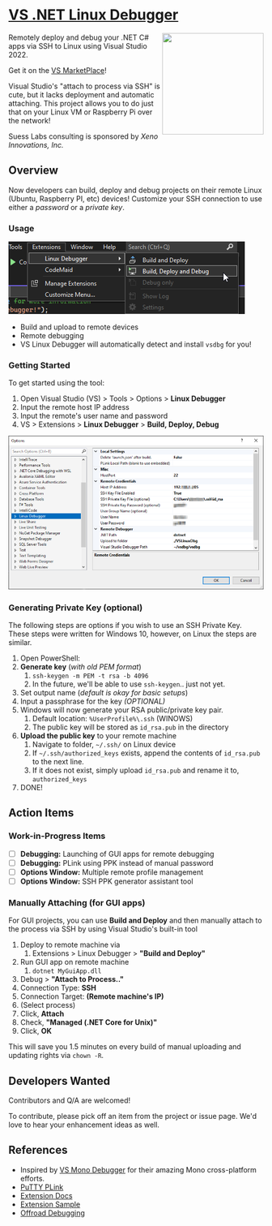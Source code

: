 # [VS .NET Linux Debugger](https://github.com/SuessLabs/RemoteDebug.git)

<image align="right" width="200" height="200" src="https://github.com/SuessLabs/VsLinuxDebug/blob/master/docs/TuxDebug.png" />

Remotely deploy and debug your .NET C# apps via SSH to Linux using Visual Studio 2022.

Get it on the [VS MarketPlace](https://marketplace.visualstudio.com/items?itemName=SuessLabs.VSLinuxDebugger)!

Visual Studio's "attach to process via SSH" is cute, but it lacks deployment and automatic attaching. This project allows you to do just that on your Linux VM or Raspberry Pi over the network!

Suess Labs consulting is sponsored by _Xeno Innovations, Inc._

## Overview

Now developers can build, deploy and debug projects on their remote Linux (Ubuntu, Raspberry PI, etc) devices! Customize your SSH connection to use either a _password_ or a _private key_.

### Usage

![VS Menu](docs/ScreenShot-MenuItems.png)

* Build and upload to remote devices
* Remote debugging
* VS Linux Debugger will automatically detect and install `vsdbg` for you!

### Getting Started

To get started using the tool:

1. Open Visual Studio (VS) > Tools > Options > **Linux Debugger**
2. Input the remote host IP address
3. Input the remote's user name and password
4. VS > Extensions > **Linux Debugger** > **Build, Deploy, Debug**

![Tools Options](docs/ScreenShot-ToolsOptions.png)

### Generating Private Key (optional)

The following steps are options if you wish to use an SSH Private Key. These steps were written for Windows 10, however, on Linux the steps are similar.

1. Open PowerShell:
2. **Generate key** (_with old PEM format_)
   1. `ssh-keygen -m PEM -t rsa -b 4096`
   2. In the future, we'll be able to use `ssh-keygen`.. just not yet.
3. Set output name (_default is okay for basic setups_)
4. Input a passphrase for the key _(OPTIONAL)_
5. Windows will now generate your RSA public/private key pair.
   1. Default location: `%UserProfile%\.ssh` (WINOWS)
   2. The public key will be stored as `id_rsa.pub` in the directory
6. **Upload the public key** to your remote machine
   1. Navigate to folder, `~/.ssh/` on Linux device
   2. If `~/.ssh/authorized_keys` exists, append the contents of `id_rsa.pub` to the next line.
   3. If it does not exist, simply upload `id_rsa.pub` and rename it to, `authorized_keys`
7. DONE!

## Action Items

### Work-in-Progress Items

* [ ] **Debugging:** Launching of GUI apps for remote debugging
* [ ] **Debugging:** PLink using PPK instead of manual password
* [ ] **Options Window:** Multiple remote profile management
* [ ] **Options Window:** SSH PPK generator assistant tool

### Manually Attaching (for GUI apps)

For GUI projects, you can use **Build and Deploy** and then manually attach to the process via SSH by using Visual Studio's built-in tool

1. Deploy to remote machine via
   1. Extensions > Linux Debugger > **"Build and Deploy"**
2. Run GUI app on remote machine
   1. `dotnet MyGuiApp.dll`
3. Debug > **"Attach to Process.."**
4. Connection Type: **SSH**
5. Connection Target: **(Remote machine's IP)**
6. (Select process)
7. Click, **Attach**
8. Check, **"Managed (.NET Core for Unix)"**
9. Click, **OK**

This will save you 1.5 minutes on every build of manual uploading and updating rights via `chown -R`.

## Developers Wanted

Contributors and Q/A are welcomed!

To contribute, please pick off an item from the project or issue page. We'd love to hear your enhancement ideas as well.

## References

* Inspired by [VS Mono Debugger](https://github.com/GordianDotNet/VSMonoDebugger) for their amazing Mono cross-platform efforts.
* [PuTTY PLink](http://www.chiark.greenend.org.uk/~sgtatham/putty/download.html)
* [Extension Docs](https://docs.microsoft.com/en-us/visualstudio/extensibility/creating-a-settings-category?view=vs-2022)
* [Extension Sample](https://github.com/microsoft/VSSDK-Extensibility-Samples/tree/master/Options)
* [Offroad Debugging](https://github.com/Microsoft/MIEngine/wiki/Offroad-Debugging-of-.NET-Core-on-Linux---OSX-from-Visual-Studio)
